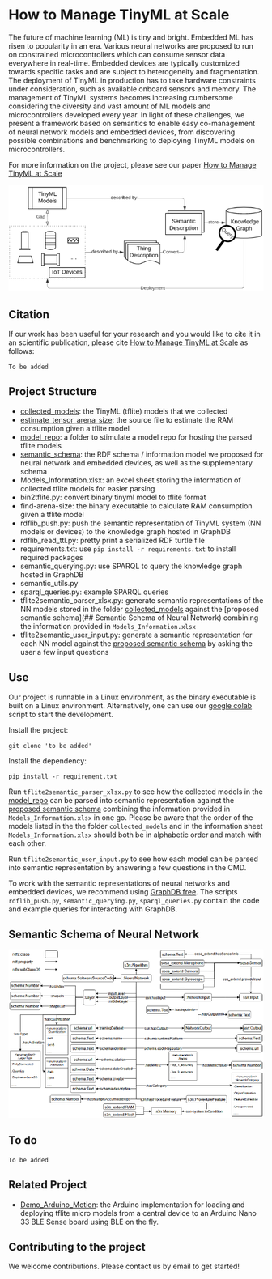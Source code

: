 # How to Manage TinyML at Scale

The future of machine learning (ML) is tiny and bright. Embedded ML has risen to popularity in an era. Various neural networks are proposed to run on constrained microcontrollers which can consume sensor data everywhere in real-time.  Embedded devices are typically customized towards specific tasks and are subject to heterogeneity and fragmentation. The deployment of TinyML in production has to take hardware constraints under consideration, such as available onboard sensors and memory.  The management of TinyML systems becomes increasing cumbersome considering the diversity and vast amount of ML models and microcontrollers developed every year. In light of these challenges, we present a framework based on semantics to enable easy co-management of neural network models and embedded devices, from discovering possible combinations and benchmarking to deploying TinyML models on microcontrollers.

For more information on the project, please see our paper
[How to Manage TinyML at Scale]()

![Capture1.PNG](/_resources/Capture1.PNG)

## Citation
If our work has been useful for your research and you would like to cite it in an scientific publication, please cite [How to Manage TinyML at Scale]() as follows:
```
To be added
```

## Project Structure
* [collected_models](https://github.com/Haoyu-R/How-to-Manage-TinyML-at-Scale/tree/main/collected_models): the TinyML  (tflite) models that we collected
* [estimate_tensor_arena_size](https://github.com/Haoyu-R/How-to-Manage-TinyML-at-Scale/tree/main/estimate_tensor_arena_size): the source file to estimate the RAM consumption given a tflite model
* [model_repo](https://github.com/Haoyu-R/How-to-Manage-TinyML-at-Scale/tree/main/model_repo): a folder to stimulate a model repo for hosting the parsed tflite models
* [semantic_schema](https://github.com/Haoyu-R/How-to-Manage-TinyML-at-Scale/tree/main/semantic_schema): the RDF schema / information model we proposed for neural network and embedded devices, as well as the supplementary schema
* Models_Information.xlsx: an excel sheet storing the information of collected tflite models for easier parsing
* bin2tflite.py: convert binary tinyml model to tflite format
* find-arena-size: the binary executable to calculate RAM consumption given a tflite model
* rdflib_push.py: push the semantic representation of TinyML system (NN models or devices) to the knowledge graph hosted in GraphDB
* rdflib_read_ttl.py: pretty print a serialized RDF turtle file
* requirements.txt: use `pip install -r requirements.txt` to install required packages
* semantic_querying.py: use SPARQL to query the knowledge graph hosted in GraphDB
* semantic_utils.py
* sparql_queries.py: example  SPARQL queries
* tflite2semantic_parser_xlsx.py: generate semantic representations of the NN models stored in the folder [collected_models](https://github.com/Haoyu-R/How-to-Manage-TinyML-at-Scale/tree/main/collected_models) against the [proposed semantic schema](## Semantic Schema of Neural Network) combining the information provided in `Models_Information.xlsx`
* tflite2semantic_user_input.py: generate a semantic representation for each NN model against the [proposed semantic schema](#semantic-schema-of-neural-network) by asking the user a few input questions

## Use

Our project is runnable in a Linux environment, as the binary executable is built on a Linux environment. Alternatively, one can use our [google colab](https://colab.research.google.com/drive/1Cnpoqb92yiERrBMLDjCqxB9Yx7-9ufcu?usp=sharing) script to start the development.

Install the project:

```
git clone 'to be added'
```

Install the dependency:
```
pip install -r requirement.txt
```

Run  `tflite2semantic_parser_xlsx.py` to see how the collected models in the [model_repo](https://github.com/Haoyu-R/How-to-Manage-TinyML-at-Scale/tree/main/model_repo) can be parsed into semantic representation against the [proposed semantic schema](#semantic-schema-of-neural-network) combining the information provided in `Models_Information.xlsx` in one go. Please be aware that the order of the models listed in the the folder `collected_models`  and in the information sheet `Models_Information.xlsx` should both be in alphabetic order and match with each other.

Run  `tflite2semantic_user_input.py` to see how each model can be parsed into semantic representation by answering a few questions in the CMD.

To work with the semantic representations of neural networks and embedded devices, we recommend using [GraphDB free](https://graphdb.ontotext.com/). The scripts `rdflib_push.py`, `semantic_querying.py`, `sparql_queries.py` contain the code and example queries for interacting with GraphDB.

## Semantic Schema of Neural Network

![Capture2.PNG](/_resources/Capture2.PNG)

## To do
```
To be added
```

## Related Project
* [Demo_Arduino_Motion](https://github.com/Haoyu-R/How-to-Manage-TinyML-at-Scale/tree/main/Demo_Arduino_Motion): the Arduino implementation for loading and deploying tflite micro models from a central device to an Arduino Nano 33 BLE Sense board using BLE on the fly.

## Contributing to the project

We welcome contributions. Please contact us by email to get started!
